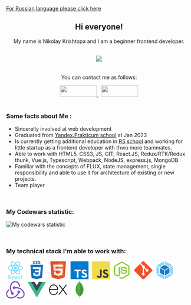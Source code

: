 [For Russian language please click here](https://github.com/NikolayKrishtopa/NikolayKrishtopa/blob/main/README_ru.md)<div align="center">
<h2>Hi everyone!</h2>
<p>My name is Nikolay Krishtopa and I am a beginner frontend developer.</p>
</div>

<br />

<div align="center">
<img src="https://xakep.ru/wp-content/uploads/2015/08/41885761_xl.jpg" width="500" />
</div>

<br />

<div align="center">
  <p>You can contact me as follows:</p>
  <a href="https://t.me/Nikolay_Krishtopa">
    <img src="https://img.shields.io/badge/Telegram-blue?logo=telegram"  width="100" height="30"/>
  </a>
  &nbsp;
  <a href="mailto:Nikolay.krishtopa@gmail.com">
    <img src="https://img.shields.io/badge/email-yellow?logo=gmail" width="100" height="30"/>
  </a>
</div>

<br />

### Some facts about Me :

- Sincerelly involved at web development
- Graduated from [Yandex.Prakticum school](https://practicum.yandex.ru/) at Jan 2023
- Is currently getting additional education in [RS school](https://rs.school/) and working for little startup as a frontend developer with thwo more teammates.
- Able to work with HTML5, CSS3, JS, GIT, React.JS, Redux/RTK/Redux thunk, Vue.js, Typescript, Webpack, NodeJS, express.js, MongoDB.
- Familiar with the concepts of FLUX, state management, single responsibility and able to use it for architecture of existing or new projects.
- Team player

<br />

### My Codewars statistic:

![My codewars statistic](https://www.codewars.com/users/rsschool_89a4fa49beaf0ef2/badges/large)

<br />

### My technical stack I'm able to work with:

<div>
  <img src="https://github.com/devicons/devicon/blob/master/icons/react/react-original-wordmark.svg" title="React" alt="React" width="50" height="50"/>&nbsp;
  <img src="https://github.com/devicons/devicon/blob/master/icons/css3/css3-plain-wordmark.svg"  title="CSS3" alt="CSS" width="50" height="50"/>&nbsp;
  <img src="https://github.com/devicons/devicon/blob/master/icons/html5/html5-original.svg" title="HTML5" alt="HTML5" width="50" height="50"/>&nbsp;
    <img src="https://github.com/devicons/devicon/blob/master/icons/typescript/typescript-original.svg" title="Typescript" alt="Typescript" width="50" height="50"/>&nbsp;
  <img src="https://github.com/devicons/devicon/blob/master/icons/javascript/javascript-original.svg" title="JavaScript" alt="JavaScript" width="50" height="50"/>&nbsp;
  <img src="https://github.com/devicons/devicon/blob/master/icons/nodejs/nodejs-original.svg" title="NodeJS" alt="NodeJS" width="50" height="50"/>&nbsp;
  <img src="https://github.com/devicons/devicon/blob/master/icons/git/git-original.svg" title="Git" alt="Git" width="50" height="50"/>&nbsp;
  <img src="https://github.com/devicons/devicon/blob/master/icons/webpack/webpack-original.svg" title="Webpack" alt="Webpack" width="50" height="50"/>&nbsp;
  <img src="https://github.com/devicons/devicon/blob/master/icons/redux/redux-original.svg" title="Redux" alt="Redux" width="50" height="50"/>&nbsp;
   <img src="https://github.com/devicons/devicon/blob/master/icons/vuejs/vuejs-original.svg" title="VueJS" alt="VueJS" width="50" height="50"/>&nbsp;
  <img src="https://github.com/devicons/devicon/blob/master/icons/express/express-original.svg" title="express" alt="express" width="50" height="50"/>&nbsp;
  <img src="https://github.com/devicons/devicon/blob/master/icons/mongodb/mongodb-original.svg" title="mongodb" alt="mongodb" width="50" height="50"/>
</div>
